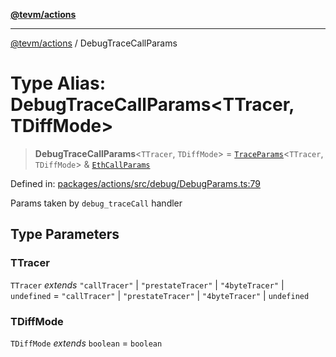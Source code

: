 [**@tevm/actions**](../README.md)

***

[@tevm/actions](../globals.md) / DebugTraceCallParams

# Type Alias: DebugTraceCallParams\<TTracer, TDiffMode\>

> **DebugTraceCallParams**\<`TTracer`, `TDiffMode`\> = [`TraceParams`](TraceParams.md)\<`TTracer`, `TDiffMode`\> & [`EthCallParams`](EthCallParams.md)

Defined in: [packages/actions/src/debug/DebugParams.ts:79](https://github.com/evmts/tevm-monorepo/blob/main/packages/actions/src/debug/DebugParams.ts#L79)

Params taken by `debug_traceCall` handler

## Type Parameters

### TTracer

`TTracer` *extends* `"callTracer"` \| `"prestateTracer"` \| `"4byteTracer"` \| `undefined` = `"callTracer"` \| `"prestateTracer"` \| `"4byteTracer"` \| `undefined`

### TDiffMode

`TDiffMode` *extends* `boolean` = `boolean`
